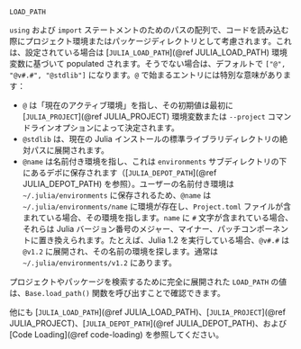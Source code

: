 ```
LOAD_PATH
```

`using` および `import` ステートメントのためのパスの配列で、コードを読み込む際にプロジェクト環境またはパッケージディレクトリとして考慮されます。これは、設定されている場合は [`JULIA_LOAD_PATH`](@ref JULIA_LOAD_PATH) 環境変数に基づいて populated されます。そうでない場合は、デフォルトで `["@", "@v#.#", "@stdlib"]` になります。`@` で始まるエントリには特別な意味があります：

  * `@` は「現在のアクティブ環境」を指し、その初期値は最初に [`JULIA_PROJECT`](@ref JULIA_PROJECT) 環境変数または `--project` コマンドラインオプションによって決定されます。
  * `@stdlib` は、現在の Julia インストールの標準ライブラリディレクトリの絶対パスに展開されます。
  * `@name` は名前付き環境を指し、これは `environments` サブディレクトリの下にあるデポに保存されます（[`JULIA_DEPOT_PATH`](@ref JULIA_DEPOT_PATH) を参照）。ユーザーの名前付き環境は `~/.julia/environments` に保存されるため、`@name` は `~/.julia/environments/name` に環境が存在し、`Project.toml` ファイルが含まれている場合、その環境を指します。`name` に `#` 文字が含まれている場合、それらは Julia バージョン番号のメジャー、マイナー、パッチコンポーネントに置き換えられます。たとえば、Julia 1.2 を実行している場合、`@v#.#` は `@v1.2` に展開され、その名前の環境を探します。通常は `~/.julia/environments/v1.2` にあります。

プロジェクトやパッケージを検索するために完全に展開された `LOAD_PATH` の値は、`Base.load_path()` 関数を呼び出すことで確認できます。

他にも [`JULIA_LOAD_PATH`](@ref JULIA_LOAD_PATH)、[`JULIA_PROJECT`](@ref JULIA_PROJECT)、[`JULIA_DEPOT_PATH`](@ref JULIA_DEPOT_PATH)、および [Code Loading](@ref code-loading) を参照してください。
